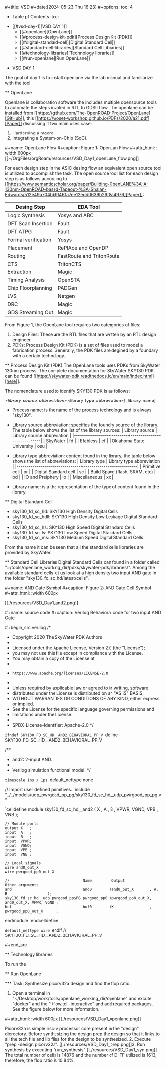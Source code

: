 #+title: VSD 
#+date:[2024-05-23 Thu 16:23]
#+options: toc: 4

* Table pf Contents :toc:
- [[#vsd-day-1][VSD DAY 1]]
  - [[#openlane][OpenLane]]
  - [[#process-design-kit-pdk][Process Design Kit (PDK)]]
  -  [[#digital-standard-cell][Digital Standard Cell]]
  - [[#standard-cell-libraries][Standard Cell Libraries]]
  - [[#technology-libraries][Technology libraries]]
  - [[#run-openlane][Run OpenLane]]

* VSD DAY 1

The goal of day 1 is to install openlane via the lab manual and familiarize with the tool.

** OpenLane 

Openlane is collaboration software the includes multiple opensource tools to automate the steps involed in RTL to GDSII flow. The openlane can be installed from [[https://github.com/The-OpenROAD-Project/OpenLane][GitHub]], this [[https://woset-workshop.github.io/PDFs/2020/a21.pdf][Paper]] discussing it two main uses case:
1. Harderning a macro 
2. Integrating a System-on-Chip (SoC).

#+name: OpenLane Flow
#+caption: Figure 1: OpenLan Flow
#+attr_html: : width 600px
[[~/OrgFiles/orgRoam/resources/VSD_Day1_openLane_flow.png]]


For each design step in the ASIC desing flow an equivalent open source tool is utilized to accomplish the task. The open source tool list for each design step is as follows according to [[https://www.semanticscholar.org/paper/Building-OpenLANE%3A-A-130nm-OpenROAD-based-Tapeout-%3A-Shalan-Edwards/512e49a704bb9f461a7ee12edd0639b29f8a4976][Paper]]:

| Desing Step         | EDA Tool                  |
| ------------------- | ------------------------- |
| Logic Synthesis     | Yosys and ABC             |
| DFT Scan Insertion  | Fault                     |
| DFT ATPG            | Fault                     |
| Formal verification | Yosys                     |
| Placement           | RePlAce and OpenDP        |
| Routing             | FastRoute and TritonRoute |
| CTS                 | TritonCTS                 |
| Extraction          | Magic                     |
| Timing Analysis     | OpenSTA                   |
| Chip Floorplanning  | PADGen                    |
| LVS                 | Netgen                    |
| DRC                 | Magic                     |
| GDS Streaming Out   | Magic                     |


From Figure 1, the OpenLane tool requires two catergories of files: 
1. Design Files: These are the RTL files that are written by an RTL design engineer.
2. PDKs: Process Design Kit (PDK) is a set of files used to model a fabrication process. Generally, the PDK files are degined by a foundary with a certain technology.

** Process Design Kit (PDK)
The OpenLane tools uses PDKs from SkyWater 130nm process. The complete documentation for SkyWater SKY130 PDK can be found [[https://skywater-pdk.readthedocs.io/en/main/index.html][here]].

The nomenclature used to identify SKY130 PDK is as follows:

<process name>_<library_source_abbreviation>_<library_type_abbreviation>[_library_name]

- Process name: is the name of the process technology and is always "sky130".

- Library source abbreviation: specifies the foundry source of the library. The table below shows the list of the library sources:
| Library source            | Library source abbreviation |
|---------------------------+-----------------------------|
| SkyWater                  | fd                          |
| Efabless                  | ef                          |
| Oklahoma State University | osu                         |

- Library type abbreviation: content found in the library, the table below shows the list of abbreviations:
  | Library type                   | Library type abbreviation |
  |--------------------------------+---------------------------|
  | Primitive cell                 | pr                        |
  | Digital Standard cell          | sc                        |
  | Build Space (flash, SRAM, etc) | bd                        |
  | IO and Preiphery               | io                        |
  | Miscellaneous                  | xx                        |
  
- Library name: is a the representation of the type of content found in the library. 

**  Digital Standard Cell 

- sky130_fd_sc_hd: SKY130 High Density Digital Cells
- sky130_fd_sc_hdll: SKY130 High Density Low Leakage Digital Standard Cells
- sky130_fd_sc_hs: SKY130 High Speed Digital Standard Cells
- sky130_fd_sc_ls: SKY130 Low Speed Digital Standard Cells
- sky130_fd_sc_ms: SKY130 Medium Speed Digital Standard Cells

From the name it can be seen that all the standard cells libraries are provided by SkyWater.

** Standard Cell Libraries
Digital Standard Cells can found in a folder called "~/tools/openlane_working_dir/pdks/skywater-pdk/libraries/". Among the available standard cells let us look at a high density two input AND gate in the folder "sky130_fc_sc_hd/latest/cells".

#+name: AND Gate Symbol
#+caption: Figure 2: AND Gate Cell Symbol
#+attr_html: :width 600px

[[./resources/VSD_Day1_and2.png]]

#+name: source code
#+caption: Verilog Behavioral code for two input AND Gate

#+begin_src verilog
/*
 * Copyright 2020 The SkyWater PDK Authors
 *
 * Licensed under the Apache License, Version 2.0 (the "License");
 * you may not use this file except in compliance with the License.
 * You may obtain a copy of the License at
 *
 *     https://www.apache.org/licenses/LICENSE-2.0
 *
 * Unless required by applicable law or agreed to in writing, software
 * distributed under the License is distributed on an "AS IS" BASIS,
 * WITHOUT WARRANTIES OR CONDITIONS OF ANY KIND, either express or implied.
 * See the License for the specific language governing permissions and
 * limitations under the License.
 *
 * SPDX-License-Identifier: Apache-2.0
*/


`ifndef SKY130_FD_SC_HD__AND2_BEHAVIORAL_PP_V
`define SKY130_FD_SC_HD__AND2_BEHAVIORAL_PP_V

/**
 * and2: 2-input AND.
 *
 * Verilog simulation functional model.
 */

`timescale 1ns / 1ps
`default_nettype none

// Import user defined primitives.
`include "../../models/udp_pwrgood_pp_pg/sky130_fd_sc_hd__udp_pwrgood_pp_pg.v"

`celldefine
module sky130_fd_sc_hd__and2 (
    X   ,
    A   ,
    B   ,
    VPWR,
    VGND,
    VPB ,
    VNB
);

    // Module ports
    output X   ;
    input  A   ;
    input  B   ;
    input  VPWR;
    input  VGND;
    input  VPB ;
    input  VNB ;

    // Local signals
    wire and0_out_X       ;
    wire pwrgood_pp0_out_X;

    //                                 Name         Output             Other arguments
    and                                and0        (and0_out_X       , A, B                  );
    sky130_fd_sc_hd__udp_pwrgood_pp$PG pwrgood_pp0 (pwrgood_pp0_out_X, and0_out_X, VPWR, VGND);
    buf                                buf0        (X                , pwrgood_pp0_out_X     );

endmodule
`endcelldefine

`default_nettype wire
`endif  // SKY130_FD_SC_HD__AND2_BEHAVIORAL_PP_V

#+end_src

** Technology libraries

 To run the 

** Run OpenLane

*** Task: Synthesize picorv32a design and find the flop ratio. 

1. Open a terminal in "~/Desktop/work/tools/openlane_working_dir/openlane" and excute "docker" and the "./flow.tcl -interactive" and add required packages. See the figure below for more information.

#+attr_html: :width 600px
[[./resources/VSD_Day1_openlane.png]]


Picorv32a is simple risc-v processor core present in the "design" dicrectory. Before synthesizing the design prep the design so that it links to all the tech file and lib files for the design to be synthesized.
2. Execute "prep -design picorv32a".
[[./resources/VSD_Day1_prep.png]]3. Run synthesis by executing "run_synthesis"
[[./resources/VSD_Day1_syn.png]]
The total number of cells is 14876 and the number of D-FF utilized is 1613, therefore, the flop ratio is 10.84%. 
